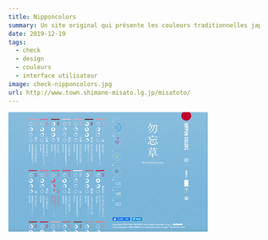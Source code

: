 ```yaml
---
title: Nipponcolors
summary: Un site original qui présente les couleurs traditionnelles japonaises
date: 2019-12-19
tags:
  - check
  - design
  - couleurs
  - interface utilisateur
image: check-nipponcolors.jpg
url: http://www.town.shimane-misato.lg.jp/misatoto/
---
```

![image du site nipponcolors](/static/img/check-nipponcolors.jpg)
